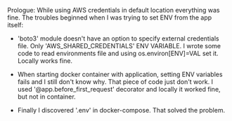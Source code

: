 Prologue:
While using AWS credentials in default location everything was fine.
The troubles beginned when I was trying to set ENV from the app itself:

 - 'boto3' module doesn't have an option to specify external credentials file. Only 'AWS_SHARED_CREDENTIALS' ENV VARIABLE. 
	I wrote some code to read environments file and using os.environ[ENV]=VAL set it. Locally works fine.

 - When starting docker container with application, setting ENV variables fails and I still don't know why. 
	That piece of code just don't work. I used '@app.before_first_request' decorator and locally it worked fine, but not in container.

 - Finally I discovered '.env' in docker-compose. That solved the problem.
